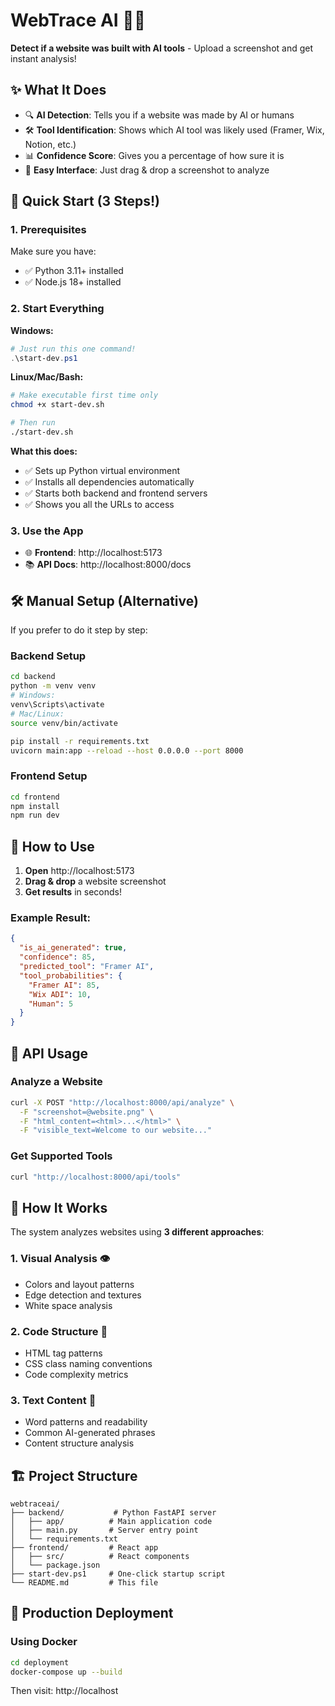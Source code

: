# WebTrace AI 🕵️‍♂️

**Detect if a website was built with AI tools** - Upload a screenshot and get instant analysis!

## ✨ What It Does

- 🔍 **AI Detection**: Tells you if a website was made by AI or humans
- 🛠️ **Tool Identification**: Shows which AI tool was likely used (Framer, Wix, Notion, etc.)
- 📊 **Confidence Score**: Gives you a percentage of how sure it is
- 🎨 **Easy Interface**: Just drag & drop a screenshot to analyze

## 🚀 Quick Start (3 Steps!)

### 1. **Prerequisites**
Make sure you have:
- ✅ Python 3.11+ installed
- ✅ Node.js 18+ installed

### 2. **Start Everything**

**Windows:**
```powershell
# Just run this one command!
.\start-dev.ps1
```

**Linux/Mac/Bash:**
```bash
# Make executable first time only
chmod +x start-dev.sh

# Then run
./start-dev.sh
```

**What this does:**
- ✅ Sets up Python virtual environment
- ✅ Installs all dependencies automatically
- ✅ Starts both backend and frontend servers
- ✅ Shows you all the URLs to access

### 3. **Use the App**
- 🌐 **Frontend**: http://localhost:5173
- 📚 **API Docs**: http://localhost:8000/docs

## 🛠️ Manual Setup (Alternative)

If you prefer to do it step by step:

### Backend Setup
```bash
cd backend
python -m venv venv
# Windows:
venv\Scripts\activate
# Mac/Linux:
source venv/bin/activate

pip install -r requirements.txt
uvicorn main:app --reload --host 0.0.0.0 --port 8000
```

### Frontend Setup
```bash
cd frontend
npm install
npm run dev
```

## 🎯 How to Use

1. **Open** http://localhost:5173
2. **Drag & drop** a website screenshot
3. **Get results** in seconds!

### Example Result:
```json
{
  "is_ai_generated": true,
  "confidence": 85,
  "predicted_tool": "Framer AI",
  "tool_probabilities": {
    "Framer AI": 85,
    "Wix ADI": 10,
    "Human": 5
  }
}
```

## 🔧 API Usage

### Analyze a Website
```bash
curl -X POST "http://localhost:8000/api/analyze" \
  -F "screenshot=@website.png" \
  -F "html_content=<html>...</html>" \
  -F "visible_text=Welcome to our website..."
```

### Get Supported Tools
```bash
curl "http://localhost:8000/api/tools"
```

## 🧠 How It Works

The system analyzes websites using **3 different approaches**:

### 1. **Visual Analysis** 👁️
- Colors and layout patterns
- Edge detection and textures
- White space analysis

### 2. **Code Structure** 🔧
- HTML tag patterns
- CSS class naming conventions
- Code complexity metrics

### 3. **Text Content** 📝
- Word patterns and readability
- Common AI-generated phrases
- Content structure analysis

## 🏗️ Project Structure

```
webtraceai/
├── backend/           # Python FastAPI server
│   ├── app/          # Main application code
│   ├── main.py       # Server entry point
│   └── requirements.txt
├── frontend/         # React app
│   ├── src/          # React components
│   └── package.json
├── start-dev.ps1     # One-click startup script
└── README.md         # This file
```

## 🐳 Production Deployment

### Using Docker
```bash
cd deployment
docker-compose up --build
```

Then visit: http://localhost
